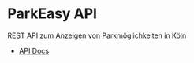 # ParkEasy API
REST API zum Anzeigen von Parkmöglichkeiten in Köln

* [API Docs](https://github.com/ParkEasy/api/wiki/API-Docs)
